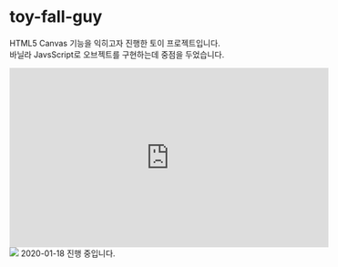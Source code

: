 # toy-fall-guy
HTML5 Canvas 기능을 익히고자 진행한 토이 프로젝트입니다.    
바닐라 JavsScript로 오브젝트를 구현하는데 중점을 두었습니다.
<iframe width="560" height="315" src="https://www.youtube.com/embed/-F0pgU2-TAg" frameborder="0" allow="accelerometer; autoplay; clipboard-write; encrypted-media; gyroscope; picture-in-picture" allowfullscreen></iframe>    
<img src = "https://drive.google.com/uc?export=view&id=1dl-ATWYHGNMpSLzdbvWw9if3AGtGN0gA">
2020-01-18 진행 중입니다.
